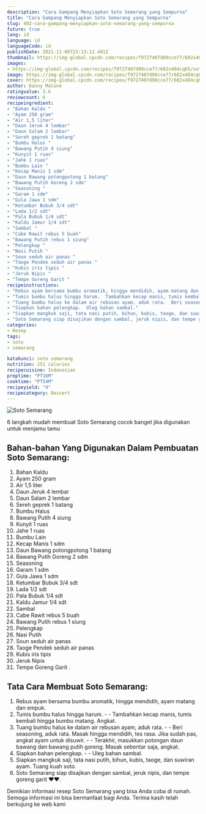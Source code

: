 ```yaml
---
description: "Cara Gampang Menyiapkan Soto Semarang yang Sempurna"
title: "Cara Gampang Menyiapkan Soto Semarang yang Sempurna"
slug: 492-cara-gampang-menyiapkan-soto-semarang-yang-sempurna
future: true
lang: id
language: id
languageCode: id
publishDate: 2021-11-06T23:13:12.491Z 
thumbnail: https://img-global.cpcdn.com/recipes/f9727407d09cce77/682x484cq65/soto-semarang-foto-resep-utama.png
images:
- https://img-global.cpcdn.com/recipes/f9727407d09cce77/682x484cq65/soto-semarang-foto-resep-utama.png
image: https://img-global.cpcdn.com/recipes/f9727407d09cce77/682x484cq65/soto-semarang-foto-resep-utama.png
cover: https://img-global.cpcdn.com/recipes/f9727407d09cce77/682x484cq65/soto-semarang-foto-resep-utama.png
author: Danny Malone
ratingvalue: 3.6
reviewcount: 6
recipeingredient:
- "Bahan Kaldu "
- "Ayam 250 gram"
- "Air 1,5 liter"
- "Daun Jeruk 4 lembar"
- "Daun Salam 2 lembar"
- "Sereh geprek 1 batang"
- "Bumbu Halus "
- "Bawang Putih 4 siung"
- "Kunyit 1 ruas"
- "Jahe 1 ruas"
- "Bumbu Lain "
- "Kecap Manis 1 sdm"
- "Daun Bawang potongpotong 1 batang"
- "Bawang Putih Goreng 2 sdm"
- "Seasoning "
- "Garam 1 sdm"
- "Gula Jawa 1 sdm"
- "Ketumbar Bubuk 3/4 sdt"
- "Lada 1/2 sdt"
- "Pala Bubuk 1/4 sdt"
- "Kaldu Jamur 1/4 sdt"
- "Sambal "
- "Cabe Rawit rebus 5 buah"
- "Bawang Putih rebus 1 siung"
- "Pelengkap "
- "Nasi Putih "
- "Soun seduh air panas "
- "Taoge Pendek seduh air panas "
- "Kubis iris tipis "
- "Jeruk Nipis "
- "Tempe Goreng Garit "
recipeinstructions:
- "Rebus ayam bersama bumbu aromatik, hingga mendidih, ayam matang dan empuk."
- "Tumis bumbu halus hingga harum.  Tambahkan kecap manis, tumis kembali hingga bumbu matang. Angkat."
- "Tuang bumbu halus ke dalam air rebusan ayam, aduk rata.  Beri seasoning, aduk rata. Masak hingga mendidih, tes rasa. Jika sudah pas, angkat ayam untuk disuwir.  Terakhir, masukkan potongan daun bawang dan bawang putih goreng. Masak sebentar saja, angkat."
- "Siapkan bahan pelengkap.  Uleg bahan sambal."
- "Siapkan mangkuk saji, tata nasi putih, bihun, kubis, taoge, dan suwiran ayam. Tuang kuah soto."
- "Soto Semarang siap disajikan dengan sambal, jeruk nipis, dan tempe goreng garit ♥️♥️."
categories:
- Resep
tags:
- soto
- semarang

katakunci: soto semarang 
nutrition: 251 calories
recipecuisine: Indonesian
preptime: "PT16M"
cooktime: "PT54M"
recipeyield: "4"
recipecategory: Dessert
---
```



![Soto Semarang](https://img-global.cpcdn.com/recipes/f9727407d09cce77/682x484cq65/soto-semarang-foto-resep-utama.png)

6 langkah mudah membuat  Soto Semarang cocok banget jika digunakan untuk menjamu tamu

<!--inarticleads1-->

## Bahan-bahan Yang Digunakan Dalam Pembuatan Soto Semarang:

1. Bahan Kaldu 
1. Ayam 250 gram
1. Air 1,5 liter
1. Daun Jeruk 4 lembar
1. Daun Salam 2 lembar
1. Sereh geprek 1 batang
1. Bumbu Halus 
1. Bawang Putih 4 siung
1. Kunyit 1 ruas
1. Jahe 1 ruas
1. Bumbu Lain 
1. Kecap Manis 1 sdm
1. Daun Bawang potongpotong 1 batang
1. Bawang Putih Goreng 2 sdm
1. Seasoning 
1. Garam 1 sdm
1. Gula Jawa 1 sdm
1. Ketumbar Bubuk 3/4 sdt
1. Lada 1/2 sdt
1. Pala Bubuk 1/4 sdt
1. Kaldu Jamur 1/4 sdt
1. Sambal 
1. Cabe Rawit rebus 5 buah
1. Bawang Putih rebus 1 siung
1. Pelengkap 
1. Nasi Putih 
1. Soun seduh air panas 
1. Taoge Pendek seduh air panas 
1. Kubis iris tipis 
1. Jeruk Nipis 
1. Tempe Goreng Garit   . 



<!--inarticleads2-->

## Tata Cara Membuat Soto Semarang:

1. Rebus ayam bersama bumbu aromatik, hingga mendidih, ayam matang dan empuk.
1. Tumis bumbu halus hingga harum. -  - Tambahkan kecap manis, tumis kembali hingga bumbu matang. Angkat.
1. Tuang bumbu halus ke dalam air rebusan ayam, aduk rata. -  - Beri seasoning, aduk rata. Masak hingga mendidih, tes rasa. Jika sudah pas, angkat ayam untuk disuwir. -  - Terakhir, masukkan potongan daun bawang dan bawang putih goreng. Masak sebentar saja, angkat.
1. Siapkan bahan pelengkap. -  - Uleg bahan sambal.
1. Siapkan mangkuk saji, tata nasi putih, bihun, kubis, taoge, dan suwiran ayam. Tuang kuah soto.
1. Soto Semarang siap disajikan dengan sambal, jeruk nipis, dan tempe goreng garit ♥️♥️.




Demikian informasi  resep Soto Semarang   yang bisa Anda coba di rumah. Semoga informasi ini bisa bermanfaat bagi Anda. Terima kasih telah berkujung ke web kami
